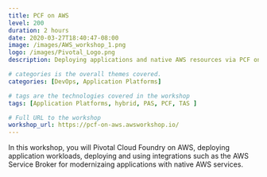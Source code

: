 ```yaml
---
title: PCF on AWS
level: 200
duration: 2 hours
date: 2020-03-27T18:40:47-08:00
image: /images/AWS_workshop_1.png
logo: /images/Pivotal_Logo.png
description: Deploying applications and native AWS resources via PCF on AWS.

# categories is the overall themes covered. 
categories: [DevOps, Application Platforms]

# tags are the technologies covered in the workshop
tags: [Application Platforms, hybrid, PAS, PCF, TAS ]

# Full URL to the workshop
workshop_url: https://pcf-on-aws.awsworkshop.io/
---
```


In this workshop, you will Pivotal Cloud Foundry on AWS, deploying application workloads, deploying and using integrations such as the AWS Service Broker for modernizaing applications with native AWS services.

